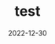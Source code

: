 ---
title: "test"
tags:
  - Pytorch
categories:
  - AI/ML Study
date: 2022-12-30
toc: true
toc_sticky: true
toc_icon: "sticky-note"
use_math: true
last_modified_at: 2022-12-30T17:00:34
---